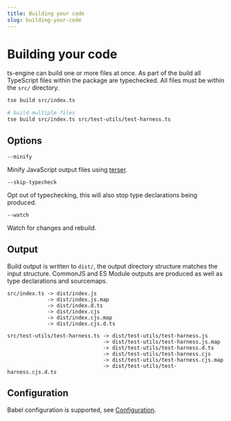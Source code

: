 ```yaml
---
title: Building your code
slug: building-your-code
---
```


# Building your code

ts-engine can build one or more files at once. As part of the build all TypeScript files within the package are typechecked. All files must be within the `src/` directory.

```sh
tse build src/index.ts

# build multiple files
tse build src/index.ts src/test-utils/test-harness.ts
```

## Options

`--minify`

Minify JavaScript output files using [terser](https://github.com/terser/terser).

`--skip-typecheck`

Opt out of typechecking, this will also stop type declarations being produced.

`--watch`

Watch for changes and rebuild.

## Output

Build output is written to `dist/`, the output directory structure matches the input structure. CommonJS and ES Module outputs are produced as well as type declarations and sourcemaps.

```
src/index.ts -> dist/index.js
             -> dist/index.js.map
             -> dist/index.d.ts
             -> dist/index.cjs
             -> dist/index.cjs.map
             -> dist/index.cjs.d.ts

src/test-utils/test-harness.ts -> dist/test-utils/test-harness.js
                               -> dist/test-utils/test-harness.js.map
                               -> dist/test-utils/test-harness.d.ts
                               -> dist/test-utils/test-harness.cjs
                               -> dist/test-utils/test-harness.cjs.map
                               -> dist/test-utils/test-harness.cjs.d.ts
```

## Configuration

Babel configuration is supported, see [Configuration](/docs/configuration).

